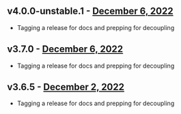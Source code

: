 ## v4.0.0-unstable.1 - [December 6, 2022](https://github.com/lando/core/releases/tag/v4.0.0-unstable.1)

* Tagging a release for docs and prepping for decoupling

## v3.7.0 - [December 6, 2022](https://github.com/lando/core/releases/tag/v3.7.0)

* Tagging a release for docs and prepping for decoupling

## v3.6.5 - [December 2, 2022](https://github.com/lando/core/releases/tag/v3.6.5)

* Tagging a release for docs and prepping for decoupling
